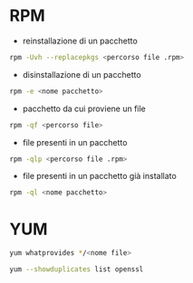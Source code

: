 # RPM

* reinstallazione di un pacchetto
```sh
rpm -Uvh --replacepkgs <percorso file .rpm>
```

* disinstallazione di un pacchetto
```sh
rpm -e <nome pacchetto>
```

* pacchetto da cui proviene un file
```sh
rpm -qf <percorso file>
```

* file presenti in un pacchetto
```sh
rpm -qlp <percorso file .rpm>
```

* file presenti in un pacchetto già installato
```sh
rpm -ql <nome pacchetto>
```

# YUM

```sh
yum whatprovides */<nome file>
```

```sh
yum --showduplicates list openssl
```
